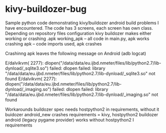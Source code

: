 # kivy-buildozer-bug
Sample python code demonstrating kivy/buildozer android build problems I have encountered. 
The code has 3 screens, each screen has own class. Depending on repository files configuration kivy buildozer makes either working or crashing .apk
working_apk – all code in main.py, apk works
crashing apk – code imports used, apk crashes

Crashinng apk leaves the following message on Android (adb logcat)

E/dalvikvm( 2277): dlopen("/data/data/eu.ijbd.nmeter/files/lib/python2.7/lib-dynload/_sqlite3.so") failed: dlopen failed: library "/data/data/eu.ijbd.nmeter/files/lib/python2.7/lib-dynload/_sqlite3.so" not found
E/dalvikvm( 2277): dlopen("/data/data/eu.ijbd.nmeter/files/lib/python2.7/lib-dynload/_imaging.so") failed: dlopen failed: library "/data/data/eu.ijbd.nmeter/files/lib/python2.7/lib-dynload/_imaging.so" not found
 
Workarounds
buildozer spec needs hostpython2 in requirements, without it buidozer android_new crashes
requirements = kivy, hostpython2
buildozer android (legacy pygame provider) works without hostpython2 I requirements
